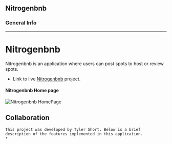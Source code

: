 ## Nitrogenbnb

### General Info
***
# Nitrogenbnb
Nitrogenbnb is an application where users can post spots to host or review spots.
* Link to live [Nitrogenbnb](https://airbnb-api-backend-project.herokuapp.com/) project.



#### Nitrogenbnb Home page
![Nitrogenbnb HomePage]()


## Collaboration
    This project was developed by Tyler Short. Below is a brief description of the features implemented in this application.
    *

